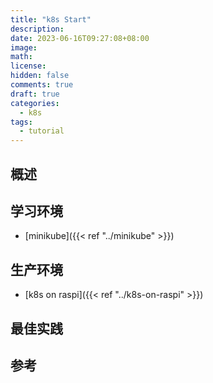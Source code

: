 ```yaml
---
title: "k8s Start"
description:
date: 2023-06-16T09:27:08+08:00
image:
math:
license:
hidden: false
comments: true
draft: true
categories:
  - k8s
tags:
  - tutorial
---
```


## 概述

## 学习环境

- [minikube]({{< ref "../minikube" >}})

## 生产环境

- [k8s on raspi]({{< ref "../k8s-on-raspi" >}})

## 最佳实践

## 参考
